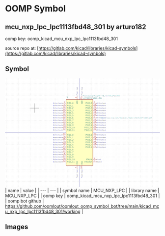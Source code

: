 # OOMP Symbol  
## mcu_nxp_lpc_lpc1113fbd48_301  by arturo182  
  
oomp key: oomp_kicad_mcu_nxp_lpc_lpc1113fbd48_301  
  
source repo at: [https://gitlab.com/kicad/libraries/kicad-symbols](https://gitlab.com/kicad/libraries/kicad-symbols)  
## Symbol  
  
[![working.png](working_600.png)](working.png)  
| name | value | 
| --- | --- | 
| symbol name | MCU_NXP_LPC | 
| library name | MCU_NXP_LPC | 
| oomp key | oomp_kicad_mcu_nxp_lpc_lpc1113fbd48_301 | 
| oomp bot github | https://github.com/oomlout/oomlout_oomp_symbol_bot/tree/main/kicad_mcu_nxp_lpc_lpc1113fbd48_301/working | 
## Images  
